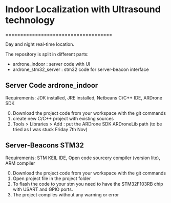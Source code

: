 # Indoor Localization with Ultrasound technology
====================================

Day and night real-time location.

The repository is split in different parts:

- ardrone_indoor : server code with UI
- ardrone_stm32_server : stm32 code for server-beacon interface


## Server Code ardrone_indoor
Requirements: JDK installed, JRE installed, Netbeans C/C++ IDE, ARDrone SDK

0. Download the project code from your workspace with the git commands
1. create new C/C++ project with existing sources
2. Tools > Libraries > Add : put the ARDrone SDK ARDroneLib path (to be tried as I was stuck Friday 7th Nov)

## Server-Beacons STM32 
Requirements: STM KEIL IDE, Open code sourcery compiler (version lite), ARM compiler

0. Download the project code from your workspace with the git commands
1. Open project file in the project folder
2. To flash the code to your stm you need to have the STM32F103RB chip with USART and GPIO ports.
3. The project compiles without any warning or error
